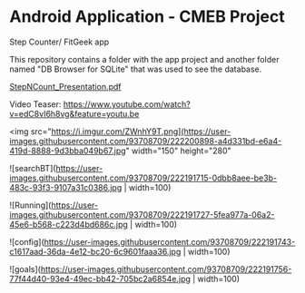 # Android Application - CMEB Project
Step Counter/ FitGeek app

This repository contains a folder with the app project and another folder named "DB Browser for SQLite" that was used to see the database.

[StepNCount_Presentation.pdf](https://github.com/marianacalado/CMEB-Project/files/10247892/StepNCount_Presentation.pdf)

Video Teaser: https://www.youtube.com/watch?v=edC8vI6h8vg&feature=youtu.be

<img src="https://i.imgur.com/ZWnhY9T.png](https://user-images.githubusercontent.com/93708709/222200898-a4d331bd-e6a4-419d-8888-9d3bba049b67.jpg" width="150" height="280"

![searchBT](https://user-images.githubusercontent.com/93708709/222191715-0dbb8aee-be3b-483c-93f3-9107a31c0386.jpg | width=100)

![Running](https://user-images.githubusercontent.com/93708709/222191727-5fea977a-06a2-45e6-b568-c223d4bd686c.jpg | width=100)

![config](https://user-images.githubusercontent.com/93708709/222191743-c1617aad-36da-4e12-bc20-6c9601faaa36.jpg | width=100)

![goals](https://user-images.githubusercontent.com/93708709/222191756-77f44d40-93e4-49ec-bb42-705bc2a6854e.jpg | width=100)
